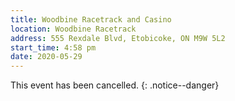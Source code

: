 ```yaml
---
title: Woodbine Racetrack and Casino
location: Woodbine Racetrack
address: 555 Rexdale Blvd, Etobicoke, ON M9W 5L2
start_time: 4:58 pm
date: 2020-05-29
---
```


This event has been cancelled.
{: .notice--danger}
